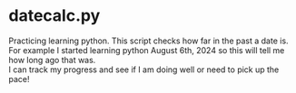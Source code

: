 # datecalc.py
Practicing learning python. This script checks how far in the past a date is. <br>
For example I started learning python August 6th, 2024 so this will tell me how long ago that was. <br>
I can track my progress and see if I am doing well or need to pick up the pace!
